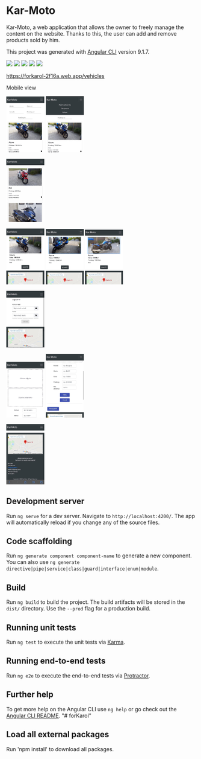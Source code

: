 
# Kar-Moto
Kar-Moto, a web application that allows the owner to freely manage the content on the website. 
Thanks to this, the user can add and remove products sold by him.

This project was generated with [Angular CLI](https://github.com/angular/angular-cli) version 9.1.7.

<img src='https://img.shields.io/static/v1.svg?label=&message=Angular&color=D6002F'> <img src='https://img.shields.io/static/v1.svg?label=&message=Typescript&color=0076C6'> <img src='https://img.shields.io/static/v1.svg?label=&message=Bootstrap&color=533B78'> <img src='https://img.shields.io/static/v1.svg?label=&message=npm&color=C23435'> <img src='https://img.shields.io/static/v1.svg?label=&message=Firebase&color=F7A00E'>

https://forkarol-2f16a.web.app/vehicles

Mobile view

<img src="src/assets/images/github-img/first-view.jpg" width='20%'> <img src="src/assets/images/github-img/menu.jpg" width='20%'>

<img src="src/assets/images/github-img/vehicles.jpg" width='20%'>

<img src="src/assets/images/github-img/one-vehile-0.jpg" width='20%'>  <img src="src/assets/images/github-img/one-vehicle-1.jpg" width='20%'>  <img src="src/assets/images/github-img/one-vehicle-2.jpg" width='20%'>

<img src="src/assets/images/github-img/auth.jpg" width='20%'>

<img src="src/assets/images/github-img/add-vehicle-photos.jpg" width='20%'>  <img src="src/assets/images/github-img/add-vehicle-data.jpg" width='20%'>

<img src="src/assets/images/github-img/footer.jpg" width='20%'>

## Development server

Run `ng serve` for a dev server. Navigate to `http://localhost:4200/`. The app will automatically reload if you change any of the source files.

## Code scaffolding

Run `ng generate component component-name` to generate a new component. You can also use `ng generate directive|pipe|service|class|guard|interface|enum|module`.

## Build

Run `ng build` to build the project. The build artifacts will be stored in the `dist/` directory. Use the `--prod` flag for a production build.

## Running unit tests

Run `ng test` to execute the unit tests via [Karma](https://karma-runner.github.io).

## Running end-to-end tests

Run `ng e2e` to execute the end-to-end tests via [Protractor](http://www.protractortest.org/).

## Further help

To get more help on the Angular CLI use `ng help` or go check out the [Angular CLI README](https://github.com/angular/angular-cli/blob/master/README.md).
"# forKarol" 

## Load all external packages
Run 'npm install' to download all packages.
